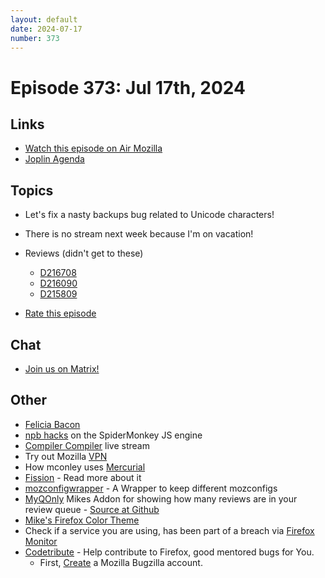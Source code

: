 ```yaml
---
layout: default
date: 2024-07-17
number: 373
---
```


# Episode 373: Jul 17th, 2024

## Links
* [Watch this episode on Air Mozilla](https://mzl.la/joy-of-coding-2024-07-17)
* [Joplin Agenda](https://mikeconley.ca/joc/agendas/Episode-0373.html)

## Topics
* Let's fix a nasty backups bug related to Unicode characters!
* There is no stream next week because I'm on vacation!
* Reviews (didn't get to these)
  - [D216708](https://phabricator.services.mozilla.com/D216708)
  - [D216090](https://phabricator.services.mozilla.com/D216090)
  - [D215809](https://phabricator.services.mozilla.com/D215809)

* [Rate this episode](https://forms.gle/CpAFvmZANivEuh687)

## Chat
* [Join us on Matrix!](https://matrix.to/#/!enWuAmKDOEEPYejXRk:mozilla.org?via=mozilla.org&via=raim.ist)

## Other
* [Felicia Bacon](https://www.youtube.com/channel/UCMtqVykGztIYmj7OpFf7oeQ/videos)
* [npb hacks](https://www.twitch.tv/BackToTheCode) on the SpiderMonkey JS engine
* [Compiler Compiler](https://www.twitch.tv/codehag) live stream
* Try out Mozilla [VPN](https://vpn.mozilla.org/)
* How mconley uses [Mercurial](https://mikeconley.github.io/documents/How_mconley_uses_Mercurial_for_Mozilla_code)
* [Fission](https://firefox-source-docs.mozilla.org/dom/dom/Fission.html) - Read more about it
* [mozconfigwrapper](https://github.com/ahal/mozconfigwrapper) - A Wrapper to keep different mozconfigs
* [MyQOnly](https://addons.mozilla.org/en-US/firefox/addon/myqonly/) Mikes Addon for showing how many reviews are in your review queue - [Source at Github](https://github.com/mikeconley/myqonly)
* [Mike's Firefox Color Theme](https://addons.mozilla.org/en-US/firefox/addon/electricbluegaloo/)
* Check if a service you are using, has been part of a breach via [Firefox Monitor](https://monitor.firefox.com/breaches)
* [Codetribute](https://codetribute.mozilla.org/) - Help contribute to Firefox, good mentored bugs for You.
  - First, [Create](https://bugzilla.mozilla.org/createaccount.cgi) a Mozilla Bugzilla account.

